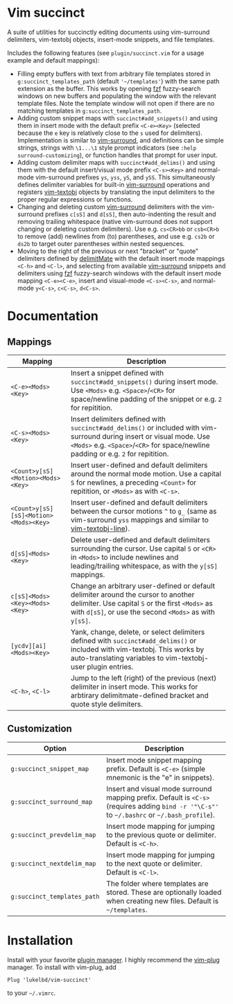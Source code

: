 Vim succinct
============

A suite of utilities for succinctly editing documents using vim-surround delimiters,
vim-textobj objects, insert-mode snippets, and file templates.

Includes the following features (see `plugin/succinct.vim` for a usage example and
default mappings):

* Filling empty buffers with text from arbitrary file templates stored in
  `g:succinct_templates_path` (default `'~/templates'`) with the same path extension
  as the buffer. This works by opening [fzf](https://github.com/junegunn/fzf) fuzzy-search windows on new buffers and
  populating the window with the relevant template files. Note the template window will
  not open if there are no matching templates in `g:succinct_templates_path`.
* Adding custom snippet maps with `succinct#add_snippets()` and using them in insert
  mode with the default prefix `<C-e><Key>` (selected because the `e` key is relatively
  close to the `s` used for delimiters). Implementation is similar to [vim-surround](https://github.com/tpope/vim-surround),
  and definitions can be simple strings, strings with `\1...\1` style prompt indicators
  (see `:help surround-customizing`), or function handles that prompt for user input.
* Adding custom delimiter maps with `succinct#add_delims()` and using them with the
  default insert/visual mode prefix `<C-s><Key>` and normal-mode vim-surround prefixes
  `ys`, `yss`, `yS`, and `ySS`. This simultaneously defines delimiter variables for
  built-in [vim-surround](https://github.com/tpope/vim-surround) operations and registers [vim-textobj](https://github.com/kana/vim-textobj-user) objects by translating
  the input delimiters to the proper regular expressions or functions.
* Changing and deleting custom [vim-surround](https://github.com/tpope/vim-surround) delimiters with the vim-surround prefixes
  `c[sS]` and `d[sS]`, then auto-indenting the result and removing trailing whitespace
  (native vim-surround does not support changing or deleting custom delimiters). Use
  e.g. `cs<CR>bb` or `csb<CR>b` to remove (add) newlines from (to) parentheses, and use
  e.g. `cs2b` or `ds2b` to target outer parentheses within nested sequences.
* Moving to the right of the previous or next "bracket" or "quote" delimiters defined
  by [delimitMate](https://github.com/Raimondi/delimitMate) with the default insert mode mappings `<C-h>` and `<C-l>`, and
  selecting from available [vim-surround](https://github.com/tpope/vim-surround) snippets and delimiters using [fzf](https://github.com/junegunn/fzf) fuzzy-search
  windows with the default insert mode mapping `<C-e><C-e>`, insert and visual-mode
  `<C-s><C-s>`, and normal-mode `y<C-s>`, `c<C-s>`, `d<C-s>`.


Documentation
=============

Mappings
--------

| Mapping | Description |
| ---- | ---- |
| `<C-e><Mods><Key>` | Insert a snippet defined with `succinct#add_snippets()` during insert mode. Use `<Mods>` e.g. `<Space>`/`<CR>` for space/newline padding of the snippet or e.g. `2` for repitition. |
| `<C-s><Mods><Key>` | Insert delimiters defined with `succinct#add_delims()` or included with vim-surround during insert or visual mode. Use `<Mods>` e.g. `<Space>`/`<CR>` for space/newline padding or e.g. `2` for repitition. |
| `<Count>y[sS]<Motion><Mods><Key>` | Insert user-defined and default delimiters around the normal mode motion. Use a capital `S` for newlines, a preceding `<Count>` for repitition, or `<Mods>` as with `<C-s>`.
| `<Count>y[sS][sS]<Motion><Mods><Key>` | Insert user-defined and default delimiters between the cursor motions `^` to `g_` (same as vim-surround `yss` mappings and similar to [vim-textobj-line](https://github.com/kana/vim-textobj-line)). |
| `d[sS]<Mods><Key>` | Delete user-defined and default delimiters surrounding the cursor. Use capital `S` or `<CR>` in `<Mods>` to include newlines and leading/trailing whitespace, as with the `y[sS]` mappings. |
| `c[sS]<Mods><Key><Mods><Key>` | Change an arbitrary user-defined or default delimiter around the cursor to another delimiter. Use capital `S` or the first `<Mods>` as with `d[sS]`, or use the second `<Mods>` as with `y[sS]`. |
| `[ycdv][ai]<Mods><Key>` | Yank, change, delete, or select delimiters defined with `succinct#add_delims()` or included with vim-textobj. This works by auto-translating variables to vim-textobj-user plugin entries. |
| `<C-h>`, `<C-l>` | Jump to the left (right) of the previous (next) delimiter in insert mode. This works for arbtirary delimitmate-defined bracket and quote style delimiters. |

Customization
-------------

| Option | Description |
| ---- | ---- |
| `g:succinct_snippet_map` | Insert mode snippet mapping prefix. Default is `<C-e>` (simple mnemonic is the "e" in snippets). |
| `g:succinct_surround_map` | Insert and visual mode surround mapping prefix. Default is `<C-s>` (requires adding `bind -r '"\C-s"'` to `~/.bashrc` or `~/.bash_profile`). |
| `g:succinct_prevdelim_map` | Insert mode mapping for jumping to the previous quote or delimiter. Default is `<C-h>`. |
| `g:succinct_nextdelim_map` | Insert mode mapping for jumping to the next quote or delimiter. Default is `<C-l>`. |
| `g:succinct_templates_path` | The folder where templates are stored. These are optionally loaded when creating new files. Default is `~/templates`. |

Installation
============

Install with your favorite [plugin manager](https://vi.stackexchange.com/q/388/8084).
I highly recommend the [vim-plug](https://github.com/junegunn/vim-plug) manager.
To install with vim-plug, add
```
Plug 'lukelbd/vim-succinct'
```
to your `~/.vimrc`.
